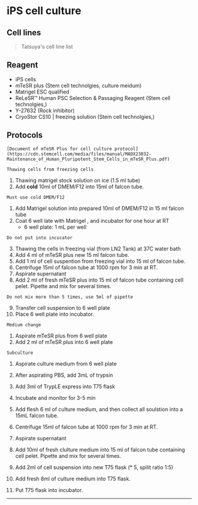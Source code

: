 # iPS cell culture

## Cell lines
>
> Tatsuya's cell line list

## Reagent

- iPS cells
- mTeSR plus (Stem cell technolgies, culture meidum)
- Matrigel ESC qualified
- ReLeSR™ Human PSC Selection & Passaging Reagent (Stem cell technolgies,)
- Y-27632 (Rock inhibitor)
- CryoStor CS10 | freezing solution  (Stem cell technolgies,)

## Protocols

```{seealso}
[Document of mTeSR Plus for cell culture protocol](https://cdn.stemcell.com/media/files/manual/MADX23032-Maintenance_of_Human_Pluripotent_Stem_Cells_in_mTeSR_Plus.pdf)
```

``Thawing cells from freezing cells``

1. Thawing matrigel stock solution on ice (1.5 ml tube)
2. Add __cold__ 10ml of DMEM/F12 into 15ml of falcon tube.

```{important}
Must use cold DMEM/F12
```

1. Add Matrigel solution into prepared 10ml of DMEM/F12 in 15 ml falcon tube
2. Coat 6 well late with Matrigel , and incubator for one hour at RT
   - 6 well plate: 1 mL per well

```{important}
Do not put into incucator
```

3. Thawing the cells in freezing vial (from LN2 Tank) at 37C water bath
4. Add 4 ml of mTeSR plus new 15 ml falcon tube.
5. Add 1 ml of cell suspention from freezing vial into 15 ml of falcon tube.
6. Centrifuge 15ml of falcon tube at 1000 rpm for 3 min at RT.
7.  Aspirate supernatant
8.  Add 2 ml of fresh mTeSR plus into 15 ml of falcon tube containing cell pelet. Pipette and mix for several times.

```{important}
Do not mix more than 5 times, use 5ml of pipette
```

9. Transfer cell suspension to 6 well plate
10. Place 6 well plate into incubator.

``Medium change``

1. Aspirate mTeSR plus from 6 well plate
2. Add 2 ml of mTeSR plus into 6 well plate

``Subculture``

1. Aspirate culture medium from 6 well plate
2. After aspirating PBS, add 3mL of trypsin
3. Add 3ml of TrypLE express into T75 flask
4. Incubate and monitor for 3-5 min
5. Add flesh 6 ml of culture medium, and then collect all soulstion into a 15mL falcon tube.
6. Centrifuge 15ml of falcon tube at 1000 rpm for 3 min at RT.
7. Aspirate supernatant
8.  Add 10ml of fresh clulture medium into 15 ml of falcon tube containing cell pelet. Pipette and mix for several times.

9.  Add 2ml of cell suspension into new T75 flask (* 5, spilit ratio 1:5)
10. Add fresh 8ml of culture medium into T75 flask.
11. Put T75 flask into incubator.

---

